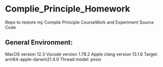 # Complie_Principle_Homework
Repo to restore my Complie Principle CourseWork and Experiment Source Code

## General Environment:

MacOS version 12.3
Vscode version 1.78.2
Apple clang version 13.1.6
Target: arm64-apple-darwin21.4.0
Thread model: posix